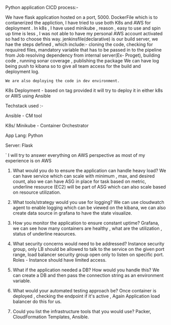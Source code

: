 Python application CICD process:-

We have flask application hosted on a port, 5000.
DockerFile which is to contanerized the appliction, I have tried to use both K8s and AWS for deployment .
In k8s , I have used minikube , reason , easy to use and spin up time is less , I was not able to have my personal AWS account activated so had to choose this way.
jenkinsfile(declarative) is our build server, we hae the steps defined , which include:-
    cloning the code, checking for requuired files, mandatory variable that has to be passed in to the pipeline from Job
    resolving dependency from internal server(Ex- Proget), building code , running sonar coverage , publishing the package
    We can have log being push to kibana so to give all team access for the build and deployment log.

    We are also deploying the code in dev environment.

K8s Deployment - based on tag provided it will try to deploy it in either k8s or AWS using Ansible


Techstack used :-

Ansible - CM tool

K8s/ Minikube - Container Orchestrator

App Lang: Python

Server: Flask


`
I will try to answer everything on AWS perspective as most of my experience is on AWS

1. What would you do to ensure the application can handle heavy load?
  We can have service which can scale with minimum , max, and desired count, also we can have ASG in place
  for task based on metric, underline resource (EC2) will be part of ASG which can also scale based on resource
  utilization.
    
2. What tools/strategy would you use for logging?
    We can use cloudwatch agent to enable logging which can be viewed on the kibana, we can 
    also create data source in grafana to have the state visualize.
    
3. How you monitor the application to ensure constant uptime?
   Grafana, we can see how many containers are healthy , what are the utilization , status 
   of underline reaources.
   
4. What security concerns would need to be addressed?
    Instance security group, only LB should be allowed to talk to the service on the given port 
    range, load balancer security group open only to listen on specific port.
    Roles - Instance should have limited access.
    
5. What if the application needed a DB? How would you handle this?
    We can create a DB and then pass the connection string as an environment variable.
    
6. What would your automated testing approach be?
    Once container is deployed , checking the endpoint if it's active , Again Application load
    balancer do this for us.
    
    
7. Could you list the infrastructure tools that you would use?
    Packer, CloudFormation Templates, Ansible.
